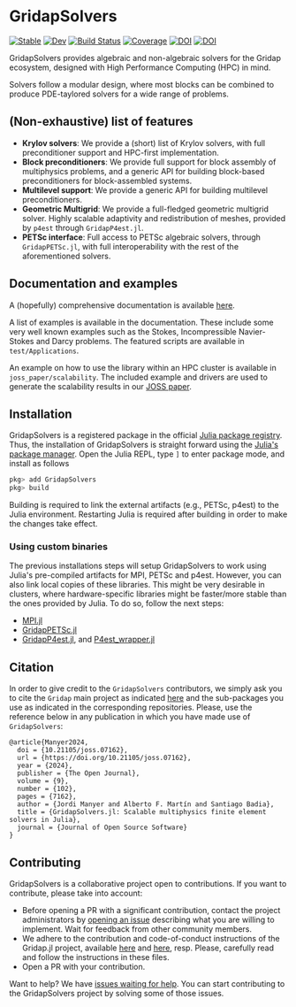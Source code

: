 # GridapSolvers

[![Stable](https://img.shields.io/badge/docs-stable-blue.svg)](https://gridap.github.io/GridapSolvers.jl/stable/)
[![Dev](https://img.shields.io/badge/docs-dev-blue.svg)](https://gridap.github.io/GridapSolvers.jl/dev/)
[![Build Status](https://github.com/gridap/GridapSolvers.jl/actions/workflows/CI.yml/badge.svg?branch=main)](https://github.com/gridap/GridapSolvers.jl/actions/workflows/CI.yml?query=branch%3Amain)
[![Coverage](https://codecov.io/gh/gridap/GridapSolvers.jl/branch/main/graph/badge.svg)](https://codecov.io/gh/gridap/GridapSolvers.jl)
[![DOI](https://zenodo.org/badge/DOI/10.5281/zenodo.13327414.svg)](https://doi.org/10.5281/zenodo.13327414)
[![DOI](https://joss.theoj.org/papers/10.21105/joss.07162/status.svg)](https://doi.org/10.21105/joss.07162)

GridapSolvers provides algebraic and non-algebraic solvers for the Gridap ecosystem, designed with High Performance Computing (HPC) in mind.

Solvers follow a modular design, where most blocks can be combined to produce PDE-taylored solvers for a wide range of problems.

## (Non-exhaustive) list of features

- **Krylov solvers**: We provide a (short) list of Krylov solvers, with full preconditioner support and HPC-first implementation.
- **Block preconditioners**: We provide full support for block assembly of multiphysics problems, and a generic API for building block-based preconditioners for block-assembled systems.
- **Multilevel support**: We provide a generic API for building multilevel preconditioners.
- **Geometric Multigrid**: We provide a full-fledged geometric multigrid solver. Highly scalable adaptivity and redistribution of meshes, provided by `p4est` through `GridapP4est.jl`.
- **PETSc interface**: Full access to PETSc algebraic solvers, through `GridapPETSc.jl`, with full interoperability with the rest of the aforementioned solvers.

## Documentation and examples

A (hopefully) comprehensive documentation is available [here](https://gridap.github.io/GridapSolvers.jl/stable/).

A list of examples is available in the documentation. These include some very well known examples such as the Stokes, Incompressible Navier-Stokes and Darcy problems. The featured scripts are available in `test/Applications`.

An example on how to use the library within an HPC cluster is available in `joss_paper/scalability`. The included example and drivers are used to generate the scalability results in our [JOSS paper](https://doi.org/10.21105/joss.07162).

## Installation

GridapSolvers is a registered package in the official [Julia package registry](https://github.com/JuliaRegistries/General).  Thus, the installation of GridapSolvers is straight forward using the [Julia's package manager](https://julialang.github.io/Pkg.jl/v1/). Open the Julia REPL, type `]` to enter package mode, and install as follows

```julia
pkg> add GridapSolvers
pkg> build
```

Building is required to link the external artifacts (e.g., PETSc, p4est) to the Julia environment. Restarting Julia is required after building in order to make the changes take effect.

### Using custom binaries

The previous installations steps will setup GridapSolvers to work using Julia's pre-compiled artifacts for MPI, PETSc and p4est. However, you can also link local copies of these libraries. This might be very desirable in clusters, where hardware-specific libraries might be faster/more stable than the ones provided by Julia. To do so, follow the next steps:

- [MPI.jl](https://juliaparallel.org/MPI.jl/stable/configuration/)
- [GridapPETSc.jl](https://github.com/gridap/GridapPETSc.jl)
- [GridapP4est.jl](https://github.com/gridap/GridapP4est.jl), and [P4est_wrapper.jl](https://github.com/gridap/p4est_wrapper.jl)

## Citation

In order to give credit to the `GridapSolvers` contributors, we simply ask you to cite the `Gridap` main project as indicated [here](https://github.com/gridap/Gridap.jl#how-to-cite-gridap) and the sub-packages you use as indicated in the corresponding repositories. Please, use the reference below in any publication in which you have made use of `GridapSolvers`:

```
@article{Manyer2024, 
  doi = {10.21105/joss.07162}, 
  url = {https://doi.org/10.21105/joss.07162}, 
  year = {2024}, 
  publisher = {The Open Journal}, 
  volume = {9}, 
  number = {102}, 
  pages = {7162}, 
  author = {Jordi Manyer and Alberto F. Martín and Santiago Badia}, 
  title = {GridapSolvers.jl: Scalable multiphysics finite element solvers in Julia}, 
  journal = {Journal of Open Source Software} 
} 
```

## Contributing

GridapSolvers is a collaborative project open to contributions. If you want to contribute, please take into account:

  - Before opening a PR with a significant contribution, contact the project administrators by [opening an issue](https://github.com/gridap/GridapSolvers.jl/issues/new) describing what you are willing to implement. Wait for feedback from other community members.
  - We adhere to the contribution and code-of-conduct instructions of the Gridap.jl project, available [here](https://github.com/gridap/Gridap.jl/blob/master/CONTRIBUTING.md) and [here](https://github.com/gridap/Gridap.jl/blob/master/CODE_OF_CONDUCT.md), resp.  Please, carefully read and follow the instructions in these files.
  - Open a PR with your contribution.

Want to help? We have [issues waiting for help](https://github.com/gridap/GridapSolvers.jl/labels/help%20wanted). You can start contributing to the GridapSolvers project by solving some of those issues.
